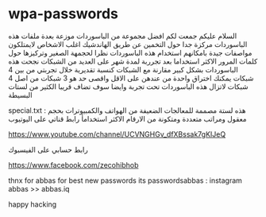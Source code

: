 # wpa-passwords
السلام عليكم 
جمعت لكم افضل مجموعة من الباسوردات موزعة بعدة ملفات 
هذه الباسوردات مركزة جدا حول التخمين عن طريق الهاندشيك اغلب الاشخاص لايمتلكون مواصفات جيدة بامكانهم استخدام هذه الباسوردات نظرا لحجمهة الصغير وتركيزها حول كلمات المرور الاكثر استخداما 
بعد تجرربة لمدة شهر على العديد من الشبكات نجحت هذه الباسوردات بشكل كبير مقارنة مع الشبكات 
كنسبة تقديرية خلال تجربتي من بين 4 شبكات يمكنك اختراق واحدة من عندهن على الاقل واقصى حد هو 3 شبكات من اصل 4 شبكات 
لاتزال هذه الباسوردات تحت تجربة وايضا سوف تضاف قريبا الكثير من لستات البسيطة




special.txt : هذه لستة مصممة للمعالجات الضعيفة من الهواتف والكمبيوترات بحجم معقول ومراتب متعددة ومتكونة من الارقام الاكثر استخدامأ
رابط قناتي على اليوتيوب

https://www.youtube.com/channel/UCVNGHGv_dfXBssak7gKIJeQ


رابط حسابي على الفيسبوك


https://www.facebook.com/zecohibhob

thnx for abbas for best new passwords its passwordsabbas : instagram abbas >> abbas.iq

happy hacking 
